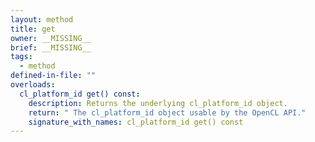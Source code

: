 ```yaml
---
layout: method
title: get
owner: __MISSING__
brief: __MISSING__
tags:
  - method
defined-in-file: ""
overloads:
  cl_platform_id get() const:
    description: Returns the underlying cl_platform_id object.
    return: " The cl_platform_id object usable by the OpenCL API."
    signature_with_names: cl_platform_id get() const
---
```

